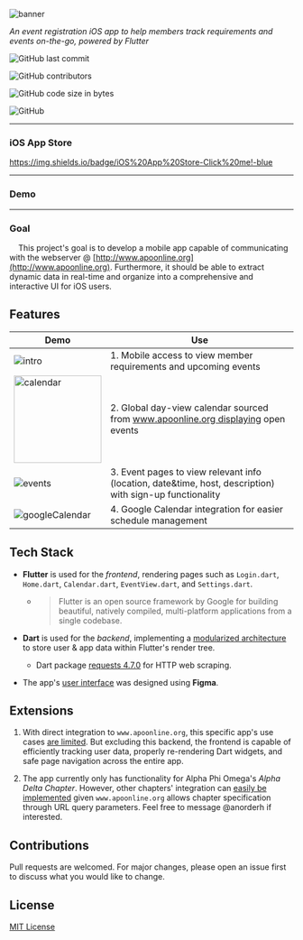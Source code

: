 ![banner](/Users/anorde/Coding/Projects/IntelliJProjects/alpha_phi_omega_mobile/lib/banner.png)

*An event registration iOS app to help members track requirements and events on-the-go, powered by Flutter*

![GitHub last commit](https://img.shields.io/github/last-commit/anorderh/alpha_phi_omega_mobile)

![GitHub contributors](https://img.shields.io/github/contributors/anorderh/alpha_phi_omega_mobile)

![GitHub code size in bytes](https://img.shields.io/github/languages/code-size/anorderh/alpha_phi_omega_mobile)

![GitHub](https://img.shields.io/github/license/anorderh/alpha_phi_omega_mobile)



---

### iOS App Store

https://img.shields.io/badge/iOS%20App%20Store-Click%20me!-blue

---

### Demo



---

### Goal

    This project's goal is to develop a mobile app capable of communicating with the webserver @ [http://www.apoonline.org](http://www.apoonline.org). Furthermore, it should be able to extract dynamic data in real-time and organize into a comprehensive and interactive UI for iOS users.

## Features

| Demo                                                                                                                                                       | Use                                                                                                      |
| ---------------------------------------------------------------------------------------------------------------------------------------------------------- | -------------------------------------------------------------------------------------------------------- |
| ![intro](/Users/anorde/Coding/Projects/IntelliJProjects/alpha_phi_omega_mobile/lib/demogifs/intro.gif)                                                     | 1. Mobile access to view member requirements and upcoming events                                         |
| <img title="" src="file:///Users/anorde/Coding/Projects/IntelliJProjects/alpha_phi_omega_mobile/lib/demogifs/calendarView.gif" alt="calendar" width="155"> | 2. Global day-view calendar sourced from www.apoonline.org displaying open events                        |
| ![events](/Users/anorde/Coding/Projects/IntelliJProjects/alpha_phi_omega_mobile/lib/demogifs/eventView.gif)                                                | 3. Event pages to view relevant info (location, date&time, host, description) with sign-up functionality |
| ![googleCalendar](/Users/anorde/Coding/Projects/IntelliJProjects/alpha_phi_omega_mobile/lib/demogifs/googleIntegration.gif)                                | 4. Google Calendar integration for easier schedule management                                            |

## Tech Stack

* **Flutter** is used for the *frontend*, rendering pages such as `Login.dart`, `Home.dart`, `Calendar.dart`, `EventView.dart`, and `Settings.dart`.
  
  * > Flutter is an open source framework by Google for building beautiful, natively compiled, multi-platform applications from a single codebase.

* **Dart** is used for the *backend*, implementing a <u>modularized architecture</u> to store user & app data within Flutter's render tree.
  
  * Dart package [requests 4.7.0](https://pub.dev/packages/requests) for HTTP web scraping.

* The app's [user interface](https://drive.google.com/file/d/1KhqZ1vQyiHId7aefMGnJIE2o6Vi0O1Yr/view?usp=sharing) was designed using **Figma**. 

## Extensions

1. With direct integration to `www.apoonline.org`, this specific app's use cases <u>are limited</u>. But excluding this backend, the frontend is capable of efficiently tracking user data, properly re-rendering Dart widgets, and safe page navigation across the entire app.

2. The app currently only has functionality for Alpha Phi Omega's *Alpha Delta Chapter*. However, other chapters' integration can <u>easily be implemented</u> given `www.apoonline.org` allows chapter specification through URL query parameters. Feel free to message @anorderh if interested.

## Contributions

Pull requests are welcomed. For major changes, please open an issue first to discuss what you would like to change.

## License

[MIT License](LICENSE)


